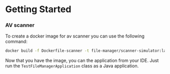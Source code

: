 # Getting Started

### AV scanner

To create a docker image for av scanner you can use the following command:

```bash
docker build -f Dockerfile-scanner -t file-manager/scanner-simulator:latest .  
```

Now that you have the image, you can the application from your IDE. Just run the `TestFileManagerApplication` class as a Java
application.

